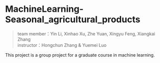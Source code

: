 # MachineLearning-Seasonal_agricultural_products

> team member：Yin Li, Xinhao Xu, Zhe Yuan, Xingyu Feng, Xiangkai Zhang  
> instructor：Hongchun Zhang & Yuemei Luo

This project is a group project for a graduate course in machine learning.
